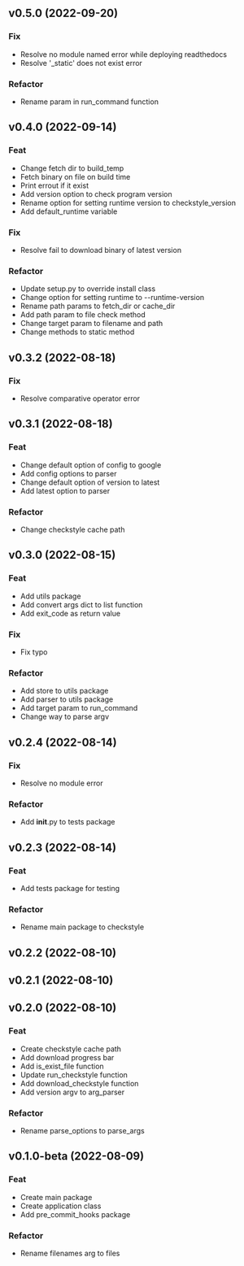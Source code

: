 ## v0.5.0 (2022-09-20)

### Fix

- Resolve no module named error while deploying readthedocs
- Resolve '_static' does not exist error

### Refactor

- Rename param in run_command function

## v0.4.0 (2022-09-14)

### Feat

- Change fetch dir to build_temp
- Fetch binary on file on build time
- Print errout if it exist
- Add version option to check program version
- Rename option for setting runtime version to checkstyle_version
- Add default_runtime variable

### Fix

- Resolve fail to download binary of latest version

### Refactor

- Update setup.py to override install class
- Change option for setting runtime to --runtime-version
- Rename path params to fetch_dir or cache_dir
- Add path param to file check method
- Change target param to filename and path
- Change methods to static method

## v0.3.2 (2022-08-18)

### Fix

- Resolve comparative operator error

## v0.3.1 (2022-08-18)

### Feat

- Change default option of config to google
- Add config options to parser
- Change default option of version to latest
- Add latest option to parser

### Refactor

- Change checkstyle cache path

## v0.3.0 (2022-08-15)

### Feat

- Add utils package
- Add convert args dict to list function
- Add exit_code as return value

### Fix

- Fix typo

### Refactor

- Add store to utils package
- Add parser to utils package
- Add target param to run_command
- Change way to parse argv

## v0.2.4 (2022-08-14)

### Fix

- Resolve no module error

### Refactor

- Add __init__.py to tests package

## v0.2.3 (2022-08-14)

### Feat

- Add tests package for testing

### Refactor

- Rename main package to checkstyle

## v0.2.2 (2022-08-10)

## v0.2.1 (2022-08-10)

## v0.2.0 (2022-08-10)

### Feat

- Create checkstyle cache path
- Add download progress bar
- Add is_exist_file function
- Update run_checkstyle function
- Add download_checkstyle function
- Add version argv to arg_parser

### Refactor

- Rename parse_options to parse_args

## v0.1.0-beta (2022-08-09)

### Feat

- Create main package
- Create application class
- Add pre_commit_hooks package

### Refactor

- Rename filenames arg to files
